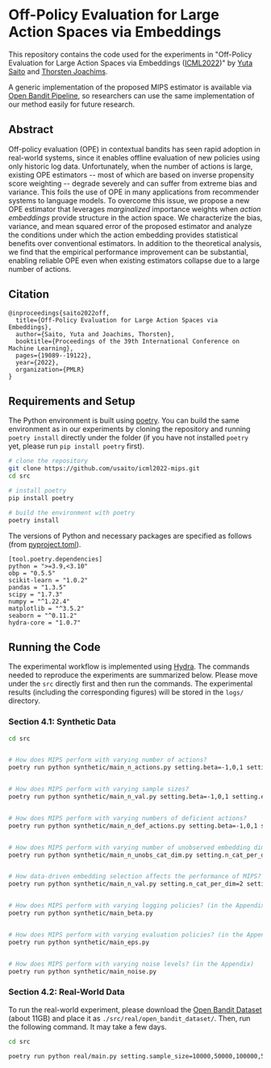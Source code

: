 # Off-Policy Evaluation for Large Action Spaces via Embeddings

This repository contains the code used for the experiments in "Off-Policy Evaluation for Large Action Spaces via Embeddings ([ICML2022](https://icml.cc/Conferences/2022/))" by [Yuta Saito](https://usait0.com/en/) and [Thorsten Joachims](https://www.cs.cornell.edu/people/tj/).

A generic implementation of the proposed MIPS estimator is available via [Open Bandit Pipeline](https://github.com/st-tech/zr-obp), so researchers can use the same implementation of our method easily for future research.

## Abstract

Off-policy evaluation (OPE) in contextual bandits has seen rapid adoption in real-world systems, since it enables offline evaluation of new policies using only historic log data. Unfortunately, when the number of actions is large, existing OPE estimators -- most of which are based on inverse propensity score weighting -- degrade severely and can suffer from extreme bias and variance. This foils the use of OPE in many applications from recommender systems to language models. To overcome this issue, we propose a new OPE estimator that leverages *marginalized* importance weights when *action embeddings* provide structure in the action space. We characterize the bias, variance, and mean squared error of the proposed estimator and analyze the conditions under which the action embedding provides statistical benefits over conventional estimators. In addition to the theoretical analysis, we find that the empirical performance improvement can be substantial, enabling reliable OPE even when existing estimators collapse due to a large number of actions.

## Citation

```
@inproceedings{saito2022off,
  title={Off-Policy Evaluation for Large Action Spaces via Embeddings},
  author={Saito, Yuta and Joachims, Thorsten},
  booktitle={Proceedings of the 39th International Conference on Machine Learning},
  pages={19089--19122},
  year={2022},
  organization={PMLR}
}
```

## Requirements and Setup

The Python environment is built using [poetry](https://github.com/python-poetry/poetry). You can build the same environment as in our experiments by cloning the repository and running `poetry install` directly under the folder (if you have not installed `poetry` yet, please run `pip install poetry` first).

```bash
# clone the repository
git clone https://github.com/usaito/icml2022-mips.git
cd src

# install poetry
pip install poetry

# build the environment with poetry
poetry install
```

The versions of Python and necessary packages are specified as follows (from [pyproject.toml](./pyproject.toml)).

```
[tool.poetry.dependencies]
python = ">=3.9,<3.10"
obp = "0.5.5"
scikit-learn = "1.0.2"
pandas = "1.3.5"
scipy = "1.7.3"
numpy = "^1.22.4"
matplotlib = "^3.5.2"
seaborn = "^0.11.2"
hydra-core = "1.0.7"
```

## Running the Code

The experimental workflow is implemented using [Hydra](https://github.com/facebookresearch/hydra). The commands needed to reproduce the experiments are summarized below. Please move under the `src` directly first and then run the commands. The experimental results (including the corresponding figures) will be stored in the `logs/` directory.

### Section 4.1: Synthetic Data

```bash
cd src


# How does MIPS perform with varying number of actions?
poetry run python synthetic/main_n_actions.py setting.beta=-1,0,1 setting.eps=0.05,0.8 -m


# How does MIPS perform with varying sample sizes?
poetry run python synthetic/main_n_val.py setting.beta=-1,0,1 setting.eps=0.05,0.8 -m


# How does MIPS perform with varying numbers of deficient actions?
poetry run python synthetic/main_n_def_actions.py setting.beta=-1,0,1 setting.eps=0.05,0.8 -m


# How does MIPS perform with varying number of unobserved embedding dimensions?
poetry run python synthetic/main_n_unobs_cat_dim.py setting.n_cat_per_dim=2 setting.n_cat_dim=20 setting.beta=-1,0,1 setting.eps=0.05,0.8 -m


# How data-driven embedding selection affects the performance of MIPS?
poetry run python synthetic/main_n_val.py setting.n_cat_per_dim=2 setting.n_cat_dim=20 setting.embed_selection=True


# How does MIPS perform with varying logging policies? (in the Appendix)
poetry run python synthetic/main_beta.py


# How does MIPS perform with varying evaluation policies? (in the Appendix)
poetry run python synthetic/main_eps.py


# How does MIPS perform with varying noise levels? (in the Appendix)
poetry run python synthetic/main_noise.py
```

### Section 4.2: Real-World Data

To run the real-world experiment, please download the [Open Bandit Dataset](https://research.zozo.com/data.html) (about 11GB) and place it as `./src/real/open_bandit_dataset/`. Then, run the following command. It may take a few days.


```bash
cd src

poetry run python real/main.py setting.sample_size=10000,50000,100000,500000 -m
```
